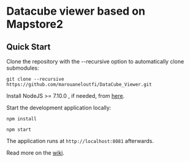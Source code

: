 Datacube viewer based on Mapstore2
==========

Quick Start
------------

Clone the repository with the --recursive option to automatically clone submodules:

`git clone --recursive https://github.com/marouaneloutfi/DataCube_Viewer.git`

Install NodeJS >= 7.10.0 , if needed, from [here](https://nodejs.org/en/download/releases/).

Start the development application locally:

`npm install`

`npm start`

The application runs at `http://localhost:8081` afterwards.

Read more on the [wiki](https://github.com/marouaneloutfi/DataCube_Viewer.git/wiki).
